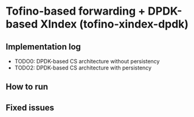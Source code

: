 # Tofino-based forwarding + DPDK-based XIndex (tofino-xindex-dpdk)

## Implementation log

- TODO0: DPDK-based CS architecture without persistency
- TODO2: DPDK-based CS architecture with persistency

## How to run

## Fixed issues
